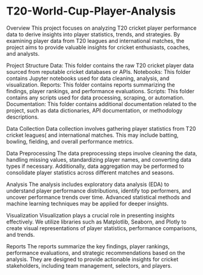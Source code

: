 # T20-World-Cup-Player-Analysis

Overview
This project focuses on analyzing T20 cricket player performance data to derive insights into player statistics, trends, and strategies. By examining player data from T20 leagues and international matches, the project aims to provide valuable insights for cricket enthusiasts, coaches, and analysts.

Project Structure
Data: This folder contains the raw T20 cricket player data sourced from reputable cricket databases or APIs.
Notebooks: This folder contains Jupyter notebooks used for data cleaning, analysis, and visualization.
Reports: This folder contains reports summarizing the findings, player rankings, and performance evaluations.
Scripts: This folder contains any scripts used for data processing, scraping, or automation.
Documentation: This folder contains additional documentation related to the project, such as data dictionaries, API documentation, or methodology descriptions.

Data Collection
Data collection involves gathering player statistics from T20 cricket leagues(  and international matches. This may include batting, bowling, fielding, and overall performance metrics.

Data Preprocessing
The data preprocessing steps involve cleaning the data, handling missing values, standardizing player names, and converting data types if necessary. Additionally, data aggregation may be performed to consolidate player statistics across different matches and seasons.

Analysis
The analysis includes exploratory data analysis (EDA) to understand player performance distributions, identify top performers, and uncover performance trends over time. Advanced statistical methods and machine learning techniques may be applied for deeper insights.

Visualization
Visualization plays a crucial role in presenting insights effectively. We utilize libraries such as Matplotlib, Seaborn, and Plotly to create visual representations of player statistics, performance comparisons, and trends.

Reports
The reports summarize the key findings, player rankings, performance evaluations, and strategic recommendations based on the analysis. They are designed to provide actionable insights for cricket stakeholders, including team management, selectors, and players.
